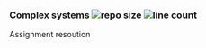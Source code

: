 ### Complex systems ![repo size](https://img.shields.io/github/languages/code-size/a96lex/complex-systems) ![line count](https://img.shields.io/tokei/lines/github/a96lex/complex-systems)

Assignment resoution
